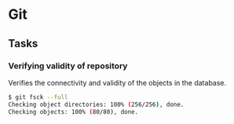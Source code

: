 # Git

## Tasks

### Verifying validity of repository

Verifies the connectivity and validity of the objects in the database.

```bash
$ git fsck --full
Checking object directories: 100% (256/256), done.
Checking objects: 100% (80/80), done.
```



